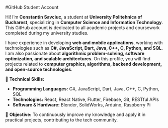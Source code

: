 #GitHub Student Account

Hi! I’m **Constantin Savciuc**, a student at **University Politehnica of Bucharest**, specializing in **Computer Science and Information Technology**. This GitHub account is dedicated to all academic projects and coursework completed during my university studies.

I have experience in developing **web and mobile applications**, working with technologies such as **C#, JavaScript, Dart, Java, C++, C, Python, and SQL**. I am also passionate about **algorithmic problem-solving, software optimization, and scalable architectures**. On this profile, you will find projects related to **computer graphics, algorithms, backend development, and open-source technologies**.

🔧 **Technical Skills:**  
- **Programming Languages:** C#, JavaScript, Dart, Java, C++, C, Python, SQL  
- **Technologies:** React, React Native, Flutter, Firebase, Git, RESTful APIs  
- **Software & Hardware:** Blender, SolidWorks, Arduino, Raspberry Pi  

📌 **Objective:** To continuously improve my knowledge and apply it in practical projects, contributing to the tech community.
